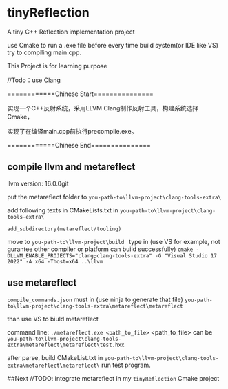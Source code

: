 # tinyReflection
A tiny C++ Reflection implementation project

use Cmake to run a .exe file before every time build system(or IDE like VS) try to compiling main.cpp.

This Project is for learning purpose

//Todo：use Clang

============Chinese Start===============

实现一个C++反射系统，采用LLVM Clang制作反射工具，构建系统选择Cmake，

实现了在编译main.cpp前执行precompile.exe。

============Chinese End===============

## compile llvm and metareflect

llvm version: 16.0.0git

put the metareflect folder to `you-path-to\llvm-project\clang-tools-extra\`

add following texts in CMakeLists.txt in `you-path-to\llvm-project\clang-tools-extra\`

`
add_subdirectory(metareflect/tooling)
`

move to `you-path-to\llvm-project\build `
type in (use VS for example, not gurantee other compiler or platform can build successfully)
`
cmake -DLLVM_ENABLE_PROJECTS="clang;clang-tools-extra" -G "Visual Studio 17 2022" -A x64 -Thost=x64 ..\llvm
`

## use metareflect

`compile_commands.json` 
must in (use ninja to generate that file)
 `you-path-to\llvm-project\clang-tools-extra\metareflect\metareflect`

than use VS to biuld metareflect

command line:
`./metareflect.exe <path_to_file>`
<path_to_file> can be `you-path-to\llvm-project\clang-tools-extra\metareflect\metareflect\test.hxx`

after parse, build CMakeList.txt in `you-path-to\llvm-project\clang-tools-extra\metareflect\metareflect\`
run test program.

##Next
//TODO: integrate metareflect in my `tinyReflection` Cmake project